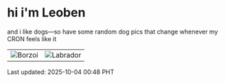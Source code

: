 # hi i'm Leoben

and i like dogs—so have some random dog pics that change whenever my CRON feels like it

|  |  |
|--------|----------|
| ![Borzoi](https://random-dog-vercel.vercel.app/api/random-borzoi?v=1759510114) | ![Labrador](https://random-dog-vercel.vercel.app/api/random-labrador?v=1759510114) |

Last updated: 2025-10-04 00:48 PHT
